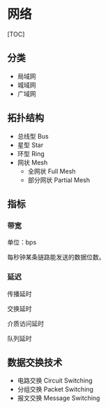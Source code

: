 # 网络

[TOC]

## 分类

* 局域网
* 城域网
* 广域网

## 拓扑结构

* 总线型 Bus
* 星型     Star
* 环型     Ring
* 网状     Mesh
  * 全网状       Full Mesh
  * 部分网状   Partial Mesh

## 指标

### 带宽

单位：bps

每秒钟某条链路能发送的数据位数。

### 延迟

传播延时

交换延时

介质访问延时

队列延时

## 数据交换技术

* 电路交换 Circuit Switching
* 分组交换 Packet Switching
* 报文交换 Message Switching
